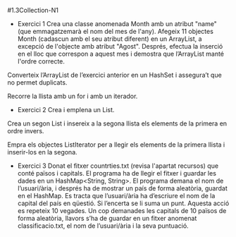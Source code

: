#1.3Collection-N1

- Exercici 1
Crea una classe anomenada Month amb un atribut "name" (que emmagatzemarà el nom del mes de l'any). Afegeix 11 objectes Month (cadascun amb el seu atribut diferent) en un ArrayList, a excepció de l'objecte amb atribut "Agost". Després, efectua la inserció en el lloc que correspon a aquest mes i demostra que l’ArrayList manté l'ordre correcte.

Converteix l’ArrayList de l’exercici anterior en un HashSet i assegura’t que no permet duplicats.

Recorre la llista amb un for i amb un iterador.

- Exercici 2
Crea i emplena un List<Integer>. 

Crea un segon List<Integer> i insereix a la segona llista els elements de la primera en ordre invers. 

Empra els objectes ListIterator per a llegir els elements de la primera llista i inserir-los en la segona.

- Exercici 3
Donat el fitxer countrties.txt (revisa l'apartat recursos) que conté països i capitals. El programa ha de llegir el fitxer i guardar les dades en un HashMap<String, String>. El programa demana el nom de l’usuari/ària, i després ha de mostrar un país de forma aleatòria, guardat en el HashMap. Es tracta que l’usuari/ària ha d’escriure el nom de la capital del país en qüestió. Si l’encerta se li suma un punt. Aquesta acció es repeteix 10 vegades. Un cop demanades les capitals de 10 països de forma aleatòria, llavors s’ha de guardar en un fitxer anomenat classificacio.txt, el nom de l’usuari/ària i la seva puntuació.
